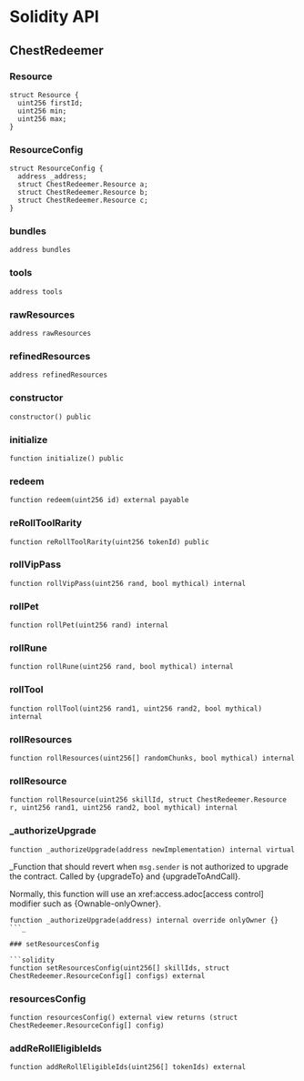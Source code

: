 # Solidity API

## ChestRedeemer

### Resource

```solidity
struct Resource {
  uint256 firstId;
  uint256 min;
  uint256 max;
}
```

### ResourceConfig

```solidity
struct ResourceConfig {
  address _address;
  struct ChestRedeemer.Resource a;
  struct ChestRedeemer.Resource b;
  struct ChestRedeemer.Resource c;
}
```

### bundles

```solidity
address bundles
```

### tools

```solidity
address tools
```

### rawResources

```solidity
address rawResources
```

### refinedResources

```solidity
address refinedResources
```

### constructor

```solidity
constructor() public
```

### initialize

```solidity
function initialize() public
```

### redeem

```solidity
function redeem(uint256 id) external payable
```

### reRollToolRarity

```solidity
function reRollToolRarity(uint256 tokenId) public
```

### rollVipPass

```solidity
function rollVipPass(uint256 rand, bool mythical) internal
```

### rollPet

```solidity
function rollPet(uint256 rand) internal
```

### rollRune

```solidity
function rollRune(uint256 rand, bool mythical) internal
```

### rollTool

```solidity
function rollTool(uint256 rand1, uint256 rand2, bool mythical) internal
```

### rollResources

```solidity
function rollResources(uint256[] randomChunks, bool mythical) internal
```

### rollResource

```solidity
function rollResource(uint256 skillId, struct ChestRedeemer.Resource r, uint256 rand1, uint256 rand2, bool mythical) internal
```

### _authorizeUpgrade

```solidity
function _authorizeUpgrade(address newImplementation) internal virtual
```

_Function that should revert when `msg.sender` is not authorized to upgrade the contract. Called by
{upgradeTo} and {upgradeToAndCall}.

Normally, this function will use an xref:access.adoc[access control] modifier such as {Ownable-onlyOwner}.

```solidity
function _authorizeUpgrade(address) internal override onlyOwner {}
```_

### setResourcesConfig

```solidity
function setResourcesConfig(uint256[] skillIds, struct ChestRedeemer.ResourceConfig[] configs) external
```

### resourcesConfig

```solidity
function resourcesConfig() external view returns (struct ChestRedeemer.ResourceConfig[] config)
```

### addReRollEligibleIds

```solidity
function addReRollEligibleIds(uint256[] tokenIds) external
```

